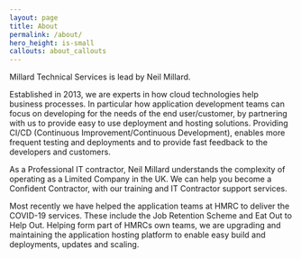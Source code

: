 ```yaml
---
layout: page
title: About
permalink: /about/
hero_height: is-small
callouts: about_callouts
---
```

Millard Technical Services is lead by Neil Millard.

Established in 2013, we are experts in how cloud technologies help business processes.
In particular how application development teams can focus on developing for the needs of the end user/customer,
by partnering with us to provide easy to use deployment and hosting solutions. 
Providing CI/CD (Continuous Improvement/Continuous Development), enables more frequent testing and deployments and
to provide fast feedback to the developers and customers.

As a Professional IT contractor, Neil Millard understands the complexity of operating as a Limited Company
in the UK. We can help you become a Confident Contractor, with our training and IT Contractor support services.

Most recently we have helped the application teams at HMRC to deliver the COVID-19 services. 
These include the Job Retention Scheme and Eat Out to Help Out. 
Helping form part of HMRCs own teams, 
we are upgrading and maintaining the application hosting platform to enable easy build and deployments, updates and scaling.
